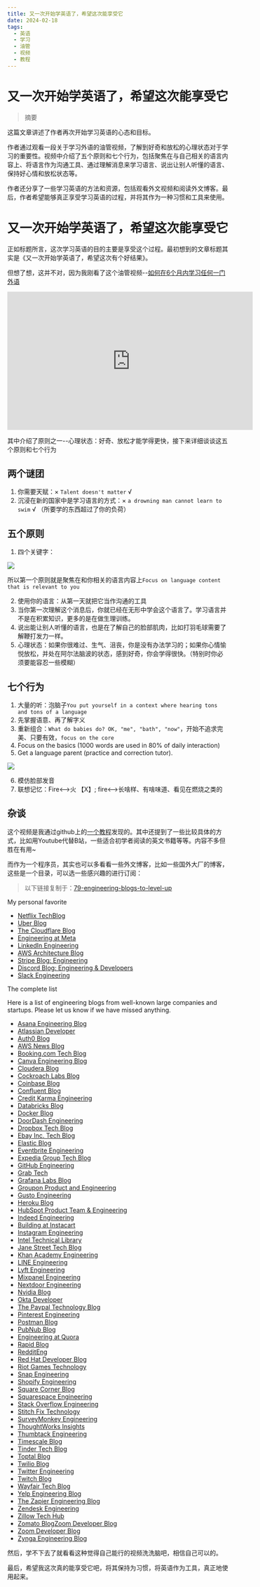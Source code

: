 ```yaml
---
title: 又一次开始学英语了，希望这次能享受它
date: 2024-02-18
tags: 
  - 英语
  - 学习
  - 油管
  - 视频
  - 教程
---
```


# 又一次开始学英语了，希望这次能享受它

> 摘要

<!-- DESC SEP -->

这篇文章讲述了作者再次开始学习英语的心态和目标。

作者通过观看一段关于学习外语的油管视频，了解到好奇和放松的心理状态对于学习的重要性。视频中介绍了五个原则和七个行为，包括聚焦在与自己相关的语言内容上、将语言作为沟通工具、通过理解消息来学习语言、说出让别人听懂的语言、保持好心情和放松状态等。

作者还分享了一些学习英语的方法和资源，包括观看外文视频和阅读外文博客。最后，作者希望能够真正享受学习英语的过程，并将其作为一种习惯和工具来使用。

<!-- DESC SEP -->
# 又一次开始学英语了，希望这次能享受它

正如标题所言，这次学习英语的目的主要是享受这个过程。最初想到的文章标题其实是《又一次开始学英语了，希望这次有个好结果》。

但想了想，这并不对，因为我刚看了这个油管视频--[如何在6个月内学习任何一门外语](https://www.youtube.com/watch?v=d0yGdNEWdn0)

<iframe width="560" height="315" src="https://www.youtube.com/embed/d0yGdNEWdn0?si=WRNGCDum4r4j-96n" title="YouTube video player" frameborder="0" allow="accelerometer; autoplay; clipboard-write; encrypted-media; gyroscope; picture-in-picture; web-share" allowfullscreen></iframe>

其中介绍了原则之一--心理状态：好奇、放松才能学得更快，接下来详细谈谈这五个原则和七个行为
## 两个谜团

1. 你需要天赋：× `Talent doesn't matter` √
2. 沉浸在新的国家中是学习语言的方式：× `a drowning man cannot learn to swim` √ （所要学的东西超过了你的负荷）
## 五个原则

1. 四个关键字：

![](https://oss.justin3go.com/blogs/Pasted%20image%2020240218213902.png)

所以第一个原则就是聚焦在和你相关的语言内容上`Focus on language content that is relevant to you`

2. 使用你的语言：从第一天就把它当作沟通的工具
3. 当你第一次理解这个消息后，你就已经在无形中学会这个语言了。学习语言并不是在积累知识，更多的是在做生理训练。
4. 说出能让别人听懂的语言，也是在了解自己的脸部肌肉，比如打羽毛球需要了解鞭打发力一样。
5. 心理状态：如果你很难过、生气、沮丧，你是没有办法学习的；如果你心情愉悦放松，并处在阿尔法脑波的状态，感到好奇，你会学得很快。（特别时你必须要能容忍一些模糊）
## 七个行为

1. 大量的听：泡脑子`You put yourself in a context where hearing tons and tons of a language`
2. 先掌握语意、再了解字义
3. 重新组合：`What do babies do? OK, "me", "bath", "now"`，开始不追求完美、只要有效，`focus on the core`
4. Focus on the basics (1000 words are used in 80% of daily interaction)
5. Get a language parent (practice and correction tutor).

![](https://oss.justin3go.com/blogs/Pasted%20image%2020240218220332.png)

6. 模仿脸部发音
7. 联想记忆：Fire<-->火 【X】; fire<-->长啥样、有啥味道、看见在燃烧之类的

## 杂谈

这个视频是我通过github上的[一个教程](https://byoungd.github.io/English-level-up-tips/#/)发现的。其中还提到了一些比较具体的方式，比如用Youtube代替B站，一些适合初学者阅读的英文书籍等等。内容不多但胜在有用~

而作为一个程序员，其实也可以多看看一些外文博客，比如一些国外大厂的博客，这些是一个目录，可以选一些感兴趣的进行订阅：

> 以下链接复制于：[79-engineering-blogs-to-level-up](https://blog.bytebytego.com/p/79-engineering-blogs-to-level-up)
 
My personal favorite

- [Netflix TechBlog](https://medium.com/netflix-techblog)
- [Uber Blog](http://eng.uber.com/) 
- [The Cloudflare Blog](https://blog.cloudflare.com/)
- [Engineering at Meta](https://engineering.fb.com/)
- [LinkedIn Engineering](https://engineering.linkedin.com/blog)
- [AWS Architecture Blog](https://aws.amazon.com/blogs/architecture/) 
- [Stripe Blog: Engineering](https://stripe.com/blog/engineering)
- [Discord Blog: Engineering & Developers](https://discord.com/category/engineering)
- [Slack Engineering](https://slack.engineering/)

The complete list

Here is a list of engineering blogs from well-known large companies and startups. Please let us know if we have missed anything.

- [Asana Engineering Blog](https://blog.asana.com/category/eng/)
- [Atlassian Developer](https://developer.atlassian.com/blog/)
- [Auth0 Blog](https://auth0.com/blog/)
- [AWS News Blog](https://aws.amazon.com/blogs/aws/)
- [Booking.com Tech Blog](https://blog.booking.com/)
- [Canva Engineering Blog](https://engineering.canva.com/)
- [Cloudera Blog](https://blog.cloudera.com/) 
- [Cockroach Labs Blog](https://www.cockroachlabs.com/blog/) 
- [Coinbase Blog](https://engineering.coinbase.com/)
- [Confluent Blog](https://www.confluent.io/blog) 
- [Credit Karma Engineering](https://engineering.creditkarma.com/) 
- [Databricks Blog](https://databricks.com/blog) 
- [Docker Blog](https://blog.docker.com/)
- [DoorDash Engineering](https://doordash.engineering/blog/) 
- [Dropbox Tech Blog](https://blogs.dropbox.com/tech/)
- [Ebay Inc. Tech Blog](https://www.ebayinc.com/stories/blogs/tech/)
- [Elastic Blog](https://www.elastic.co/blog)
- [Eventbrite Engineering](https://www.eventbrite.com/engineering/) 
- [Expedia Group Tech Blog](https://medium.com/expedia-group-tech)
- [GitHub Engineering](https://githubengineering.com/)
- [Grab Tech](http://engineering.grab.com/)
- [Grafana Labs Blog](https://grafana.com/blog/)
- [Groupon Product and Engineering](https://engineering.groupon.com/)
- [Gusto Engineering](http://engineering.gusto.com/)
- [Heroku Blog](https://blog.heroku.com/engineering)
- [HubSpot Product Team & Engineering](http://product.hubspot.com/blog/topic/engineering) 
- [Indeed Engineering](http://engineering.indeedblog.com/blog/) 
- [Building at Instacart](https://tech.instacart.com/)
- [Instagram Engineering](https://engineering.instagram.com/)
- [Intel Technical Library](https://software.intel.com/en-us/blogs/)
- [Jane Street Tech Blog](https://blogs.janestreet.com/category/ocaml/)
- [Khan Academy Engineering](http://engineering.khanacademy.org/)
- [LINE Engineering](https://engineering.linecorp.com/en/blog)
- [Lyft Engineering](https://eng.lyft.com/)
- [Mixpanel Engineering](https://engineering.mixpanel.com/)
- [Nextdoor Engineering](https://engblog.nextdoor.com/)
- [Nvidia Blog](https://blogs.nvidia.com/)
- [Okta Developer](https://developer.okta.com/blog/)
- [The Paypal Technology Blog](https://www.paypal-engineering.com/)
- [Pinterest Engineering](https://medium.com/@Pinterest_Engineering)
- [Postman Blog](https://blog.postman.com/)
- [PubNub Blog](https://www.pubnub.com/blog/)
- [Engineering at Quora](https://engineering.quora.com/)
- [Rapid Blog](http://blog.rapidapi.com/)
- [RedditEng](https://www.reddit.com/r/RedditEng/)
- [Red Hat Developer Blog](https://developers.redhat.com/blog/)
- [Riot Games Technology](https://engineering.riotgames.com/) 
- [Snap Engineering](https://eng.snap.com/blog)
- [Shopify Engineering](https://shopify.engineering/)
- [Square Corner Blog](https://corner.squareup.com/)
- [Squarespace Engineering](https://engineering.squarespace.com/)
- [Stack Overflow Engineering](https://stackoverflow.blog/engineering/) 
- [Stitch Fix Technology](http://multithreaded.stitchfix.com/blog/)
- [SurveyMonkey Engineering](https://engineering.surveymonkey.com/) 
- [ThoughtWorks Insights](https://www.thoughtworks.com/insights)
- [Thumbtack Engineering](https://www.thumbtack.com/engineering/)
- [Timescale Blog](https://blog.timescale.com/)
- [Tinder Tech Blog](https://tech.gotinder.com/)
- [Toptal Blog](https://www.toptal.com/blog/)
- [Twilio Blog](https://www.twilio.com/blog/)
- [Twitter Engineering](https://blog.twitter.com/engineering)
- [Twitch Blog](https://blog.twitch.tv/en/tags/engineering/)
- [Wayfair Tech Blog](http://engineering.wayfair.com/)
- [Yelp Engineering Blog](https://engineeringblog.yelp.com/)
- [The Zapier Engineering Blog](https://zapier.com/engineering/)
- [Zendesk Engineering](https://medium.com/zendesk-engineering) 
- [Zillow Tech Hub](https://www.zillow.com/engineering/)
- [Zomato Blog](https://engineering.zomato.com/)[Zoom Developer Blog](https://developers.zoom.us/blog/)
- [Zoom Developer Blog](https://developers.zoom.us/blog/)
- [Zynga Engineering Blog](https://www.zynga.com/blogs/engineering)

然后，学不下去了就看看这种觉得自己能行的视频洗洗脑吧，相信自己可以的。

最后，希望我这次真的能享受它吧，将其保持为习惯，将英语作为工具，真正地使用起来。